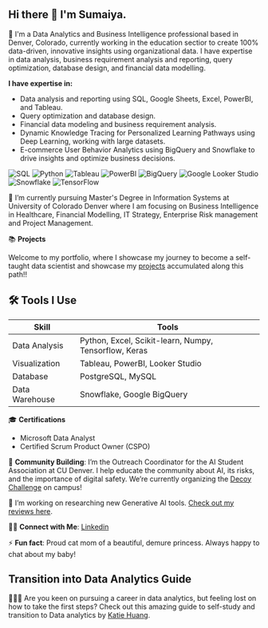 ## Hi there 👋 I'm Sumaiya. 

💼 I'm a Data Analytics and Business Intelligence professional based in Denver, Colorado, currently working in the education sectior to create 100% data-driven, innovative insights using organizational data. I have expertise in data analysis, business requirement analysis and reporting, query optimization, database design, and financial data modelling.

 **I have expertise in:**

  - Data analysis and reporting using SQL, Google Sheets, Excel, PowerBI, and Tableau.
  - Query optimization and database design.
  - Financial data modeling and business requirement analysis.
  - Dynamic Knowledge Tracing for Personalized Learning Pathways using Deep Learning, working with large datasets.
  - E-commerce User Behavior Analytics using BigQuery and Snowflake to drive insights and optimize business decisions.

![SQL](https://img.shields.io/badge/SQL-00758f?style=for-the-badge&logo=sql&logoColor=white)
![Python](https://img.shields.io/badge/Python-306998?style=for-the-badge&logo=python&logoColor=white)
![Tableau](https://img.shields.io/badge/Tableau-E97627?style=for-the-badge&logo=tableau&logoColor=white)
![PowerBI](https://img.shields.io/badge/PowerBI-F2C811?style=for-the-badge&logo=powerbi&logoColor=black)
![BigQuery](https://img.shields.io/badge/BigQuery-4285F4?style=for-the-badge&logo=google-bigquery&logoColor=white)
![Google Looker Studio](https://img.shields.io/badge/Google%20Looker%20Studio-4285F4?style=for-the-badge&logo=google-looker-studio&logoColor=white)
![Snowflake](https://img.shields.io/badge/Snowflake-29B5E8?style=for-the-badge&logo=snowflake&logoColor=white)
![TensorFlow](https://img.shields.io/badge/TensorFlow-FF6F00?style=for-the-badge&logo=tensorflow&logoColor=white)
    
🌱 I’m currently pursuing Master's Degree in Information Systems at University of Colorado Denver where I am focusing on Business Intelligence in Healthcare, Financial Modelling, IT Strategy, Enterprise Risk management and Project Management.

📚 **Projects**

Welcome to my portfolio, where I showcase my journey to become a self-taught data scientist and showcase my [projects](https://github.com/safrin96/Portfolio) accumulated along this path!!

## 🛠️ Tools I Use

| Skill         | Tools                               |
| ------------- |  ----------------------------------- |
| Data Analysis | Python, Excel, Scikit-learn, Numpy, Tensorflow, Keras |
| Visualization | Tableau, PowerBI, Looker Studio |
| Database | PostgreSQL, MySQL |
| Data Warehouse | Snowflake, Google BigQuery |

🎓 **Certifications**  

- Microsoft Data Analyst
- Certified Scrum Product Owner (CSPO)

💞 **Community Building**: I’m the Outreach Coordinator for the AI Student Association at CU Denver. I help educate the community about AI, its risks, and the importance of digital safety. We’re currently organizing the [Decoy Challenge](https://www.linkedin.com/company/cudenver-ai/) on campus!

🔭 I’m working on researching new Generative AI tools. [Check out my reviews here](https://www.linkedin.com/pulse/dall-e-2-bringing-my-favorite-novels-life-one-image-time-shrabony-xjkfc?trackingId=VRIgl3CJTGi2kFDlwkHUqQ%3D%3D&lipi=urn%3Ali%3Apage%3Ad_flagship3_profile_view_base%3B5rrMRqxnRT26lFfJt%2BoHjw%3D%3D).
  
👋🏻 **Connect with Me**: [Linkedin](https://www.linkedin.com/in/sumaiya-shrabony/)

⚡ **Fun fact**: Proud cat mom of a beautiful, demure princess. Always happy to chat about my baby! 

## Transition into Data Analytics Guide
👩🏻‍💻 Are you keen on pursuing a career in data analytics, but feeling lost on how to take the first steps? Check out this amazing guide to self-study and transition to Data analytics by [Katie Huang](https://github.com/katiehuangx/Transition-into-Data-Analytics?tab=readme-ov-file#-where-to-learn-sql). 


<!--![GitHub Stats](https://github-readme-stats.vercel.app/api?username=safrin96&show_icons=true&theme=radical)
![Top Languages](https://github-readme-stats.vercel.app/api/top-langs/?username=safrin96&layout=compact&theme=radical)


<!--
**safrin96/safrin96** is a ✨ _special_ ✨ repository because its `README.md` (this file) appears on your GitHub profile.

Here are some ideas to get you started:

- 🔭 I’m currently working on ...
- 🌱 I’m currently learning ...
- 👯 I’m looking to collaborate on ...
- 🤔 I’m looking for help with ...
- 💬 Ask me about ...
- 📫 How to reach me: ...
- 😄 Pronouns: ...
- ⚡ Fun fact: ...
-->
